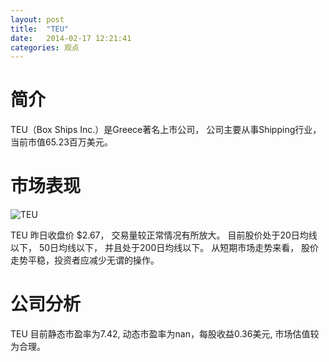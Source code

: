 ```yaml
---
layout: post
title:  "TEU"
date:   2014-02-17 12:21:41
categories: 观点
---
```


# 简介
TEU（Box Ships Inc.）是Greece著名上市公司，
公司主要从事Shipping行业，当前市值65.23百万美元。

# 市场表现

![TEU](http://finviz.com/chart.ashx?t=TEU&ty=c&ta=1&p=d&s=l)

TEU 昨日收盘价 $2.67，
交易量较正常情况有所放大。
目前股价处于20日均线以下，
50日均线以下，
并且处于200日均线以下。
从短期市场走势来看，
股价走势平稳，投资者应减少无谓的操作。

# 公司分析
TEU 目前静态市盈率为7.42, 动态市盈率为nan，每股收益0.36美元,
市场估值较为合理。
